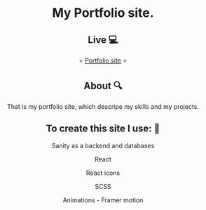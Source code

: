 <div align="center">
<h1>My Portfolio site.</h1>

<h2>Live 💻</h2>

⭐ <a href="https://igobb-portfolio.netlify.app/">Portfolio site</a> ⭐

<h2>About 🔍</h2>

That is my portfolio site, which descripe my skills and my projects.



<h2>To create this site I use: 💎</h2>

Sanity as a backend and databases

React

React icons

SCSS

Animations - Framer motion

</div>